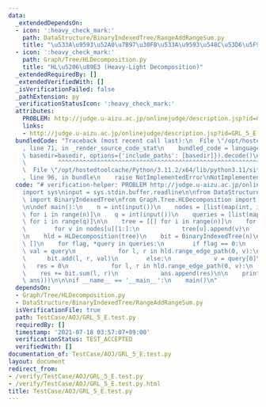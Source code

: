 ```yaml
---
data:
  _extendedDependsOn:
  - icon: ':heavy_check_mark:'
    path: DataStructure/BinaryIndexedTree/RangeAddRangeSum.py
    title: "\u533A\u9593\u52A0\u7B97\u30FB\u533A\u9593\u548C\u53D6\u5F97"
  - icon: ':heavy_check_mark:'
    path: Graph/Tree/HLDecomposition.py
    title: "HL\u5206\u89E3 (Heavy-Light Decomposition)"
  _extendedRequiredBy: []
  _extendedVerifiedWith: []
  _isVerificationFailed: false
  _pathExtension: py
  _verificationStatusIcon: ':heavy_check_mark:'
  attributes:
    PROBLEM: http://judge.u-aizu.ac.jp/onlinejudge/description.jsp?id=GRL_5_E
    links:
    - http://judge.u-aizu.ac.jp/onlinejudge/description.jsp?id=GRL_5_E
  bundledCode: "Traceback (most recent call last):\n  File \"/opt/hostedtoolcache/Python/3.11.2/x64/lib/python3.11/site-packages/onlinejudge_verify/documentation/build.py\"\
    , line 71, in _render_source_code_stat\n    bundled_code = language.bundle(stat.path,\
    \ basedir=basedir, options={'include_paths': [basedir]}).decode()\n          \
    \         ^^^^^^^^^^^^^^^^^^^^^^^^^^^^^^^^^^^^^^^^^^^^^^^^^^^^^^^^^^^^^^^^^^^^^^^^^^^^^^^^^\n\
    \  File \"/opt/hostedtoolcache/Python/3.11.2/x64/lib/python3.11/site-packages/onlinejudge_verify/languages/python.py\"\
    , line 96, in bundle\n    raise NotImplementedError\nNotImplementedError\n"
  code: "# verification-helper: PROBLEM http://judge.u-aizu.ac.jp/onlinejudge/description.jsp?id=GRL_5_E\n\
    import sys\ninput = sys.stdin.buffer.readline\n\nfrom DataStructure.BinaryIndexedTree.RangeAddRangeSum\
    \ import BinaryIndexedTree\nfrom Graph.Tree.HLDecomposition import HLDecomposition\n\
    \n\ndef main():\n    n = int(input())\n    nodes = [list(map(int, input().split()))\
    \ for i in range(n)]\n    q = int(input())\n    queries = [list(map(int, input().split()))\
    \ for i in range(q)]\n\n    tree = [[] for i in range(n)]\n    for u in range(n):\n\
    \        for v in nodes[u][1:]:\n            tree[u].append(v)\n            tree[v].append(u)\n\
    \n    hld = HLDecomposition(tree)\n    bit = BinaryIndexedTree(n)\n\n    ans =\
    \ []\n    for flag, *query in queries:\n        if flag == 0:\n            v,\
    \ val = query\n            for l, r in hld.range_edge_path(0, v):\n          \
    \      bit.add(l, r, val)\n        else:\n            v = query[0]\n         \
    \   res = 0\n            for l, r in hld.range_edge_path(0, v):\n            \
    \    res += bit.sum(l, r)\n            ans.append(res)\n\n    print('\\n'.join(map(str,\
    \ ans)))\n\n\nif __name__ == '__main__':\n    main()\n"
  dependsOn:
  - Graph/Tree/HLDecomposition.py
  - DataStructure/BinaryIndexedTree/RangeAddRangeSum.py
  isVerificationFile: true
  path: TestCase/AOJ/GRL_5_E.test.py
  requiredBy: []
  timestamp: '2021-07-18 03:57:07+09:00'
  verificationStatus: TEST_ACCEPTED
  verifiedWith: []
documentation_of: TestCase/AOJ/GRL_5_E.test.py
layout: document
redirect_from:
- /verify/TestCase/AOJ/GRL_5_E.test.py
- /verify/TestCase/AOJ/GRL_5_E.test.py.html
title: TestCase/AOJ/GRL_5_E.test.py
---
```

